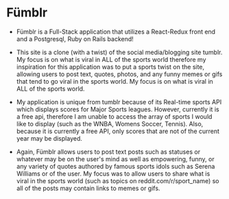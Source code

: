 # Fümblr

* Fümblr is a Full-Stack application that utilizes a React-Redux front end and a Postgresql, Ruby on Rails backend!

* This site is a clone (with a twist) of the social media/blogging site tumblr. My focus is on what is viral in ALL of the sports world therefore my inspiration for this application was to put a sports twist on the site, allowing users to post text, quotes, photos, and any funny memes or gifs that tend to go viral in the sports world. My focus is on what is viral in ALL of the sports world.

* My application is unique from tumblr because of its Real-time sports API which displays scores for Major Sports leagues. However, currently it is a free api, therefore I am unable to access the array of sports I would like to display (such as the WNBA, Womens Soccer, Tennis). Also, because it is currently a free API, only scores that are not of the current year may be displayed.


* Again, Fümblr allows users to post text posts such as statuses or whatever may be on the user's mind as well as empowering, funny, or any variety of quotes authored by famous sports idols such as Serena Williams or of the user. My focus was to allow users to share what is viral in the sports world (such as topics on reddit.com/r/sport_name) so all of the posts may contain links to memes or gifs.
